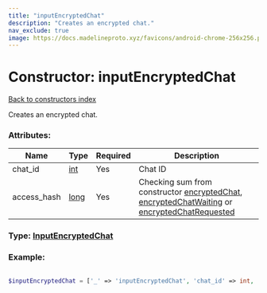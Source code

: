 ```yaml
---
title: "inputEncryptedChat"
description: "Creates an encrypted chat."
nav_exclude: true
image: https://docs.madelineproto.xyz/favicons/android-chrome-256x256.png
---
```

# Constructor: inputEncryptedChat  
[Back to constructors index](/API_docs/constructors/index.html)



Creates an encrypted chat.

### Attributes:

| Name     |    Type       | Required | Description |
|----------|---------------|----------|-------------|
|chat\_id|[int](/API_docs/types/int.html) | Yes|Chat ID|
|access\_hash|[long](/API_docs/types/long.html) | Yes|Checking sum from constructor [encryptedChat](../constructors/encryptedChat.html), [encryptedChatWaiting](../constructors/encryptedChatWaiting.html) or [encryptedChatRequested](../constructors/encryptedChatRequested.html)|



### Type: [InputEncryptedChat](/API_docs/types/InputEncryptedChat.html)


### Example:

```php

$inputEncryptedChat = ['_' => 'inputEncryptedChat', 'chat_id' => int, 'access_hash' => long];
```  

